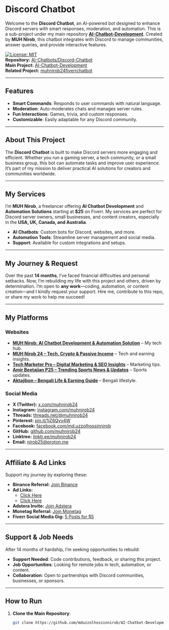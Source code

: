 # Discord Chatbot

Welcome to the **Discord Chatbot**, an AI-powered bot designed to enhance Discord servers with smart responses, moderation, and automation. This is a sub-project under my main repository **[AI-Chatbot-Development](https://github.com/mduzzolhossinnirob/AI-Chatbot-Development)**. Created by **MUH Nirob**, this chatbot integrates with Discord to manage communities, answer queries, and provide interactive features.

[![License: MIT](https://img.shields.io/badge/License-MIT-yellow.svg)](https://opensource.org/licenses/MIT)  
**Repository:** [AI-Chatbots/Discord-Chatbot](https://github.com/mduzzolhossinnirob/AI-Chatbot-Development/tree/main/AI-Chatbots/Discord-Chatbot)  
**Main Project:** [AI-Chatbot-Development](https://github.com/mduzzolhossinnirob/AI-Chatbot-Development)  
**Related Project:** [muhnirob24fiverrchatbot](https://github.com/mduzzolhossinnirob/muhnirob24fiverrchatbot)

---

## Features

- **Smart Commands**: Responds to user commands with natural language.
- **Moderation**: Auto-moderates chats and manages server rules.
- **Fun Interactions**: Games, trivia, and custom responses.
- **Customizable**: Easily adaptable for any Discord community.

---

## About This Project

The **Discord Chatbot** is built to make Discord servers more engaging and efficient. Whether you run a gaming server, a tech community, or a small business group, this bot can automate tasks and improve user experience. It’s part of my mission to deliver practical AI solutions for creators and communities worldwide.

---

## My Services

I’m **MUH Nirob**, a freelancer offering **AI Chatbot Development** and **Automation Solutions** starting at **$25** on Fiverr. My services are perfect for Discord server owners, small businesses, and content creators, especially in the **USA, UK, Canada, and Australia**.

- **AI Chatbots**: Custom bots for Discord, websites, and more.
- **Automation Tools**: Streamline server management and social media.
- **Support**: Available for custom integrations and setups.

---

## My Journey & Request

Over the past **14 months**, I’ve faced financial difficulties and personal setbacks. Now, I’m rebuilding my life with this project and others, driven by determination. I’m open to **any work**—coding, automation, or content creation—and I kindly request your support. Hire me, contribute to this repo, or share my work to help me succeed!

---

## My Platforms

### Websites

- **[MUH Nirob: AI Chatbot Development & Automation Solution](https://www.nirobtech.com/)** – My tech hub.
- **[MUH Nirob 24 – Tech, Crypto & Passive Income](https://muhnirob24.blogspot.com/)** – Tech and earning insights.
- **[Tech Marketer Pro – Digital Marketing & SEO Insights](https://techmarketerpro.blogspot.com/)** – Marketing tips.
- **[Amir Beetajian P25 – Trending Sports News & Updates](https://amirbeetajianp25.blogspot.com/)** – Sports updates.
- **[Aktajibon – Bengali Life & Earning Guide](https://aktajibon.blogspot.com/)** – Bengali lifestyle.

### Social Media

- **X (Twitter):** [x.com/muhnirob24](https://x.com/muhnirob24)  
- **Instagram:** [instagram.com/muhnirob24](https://www.instagram.com/muhnirob24)  
- **Threads:** [threads.net/@muhnirob24](https://www.threads.net/@muhnirob24)  
- **Pinterest:** [pin.it/1jZ6Qyv4W](https://pin.it/1jZ6Qyv4W)  
- **Facebook:** [facebook.com/md.uzzolhossinnirob](https://www.facebook.com/md.uzzolhossinnirob)  
- **GitHub:** [github.com/muhnirob24](https://github.com/muhnirob24)  
- **Linktree:** [linktr.ee/muhnirob24](https://linktr.ee/muhnirob24)  
- **Email:** [nirob25@proton.me](mailto:nirob25@proton.me)  

---

## Affiliate & Ad Links

Support my journey by exploring these:

- **Binance Referral:** [Join Binance](https://www.binance.com/referral/earn-together/refertoearn2000usdc/claim?hl=en&ref=GRO_14352_OZ461)  
- **Ad Links:**  
  - [Click Here](https://beetlestaircaselobster.com/q50i8hhww?key=c9f2fcf4e4236d197a23cc4d2405c35e)  
  - [Click Here](https://goathaga.top/4/9080624)  
- **Adstera Invite:** [Join Adstera](https://beta.publishers.adsterra.com/referral/6wHX62iKYq)  
- **Monetag Referral:** [Join Monetag](https://monetag.com/?ref_id=ztM3)  
- **Fiverr Social Media Gig:** [5 Posts for $5](https://go.fiverr.com/visit/?bta=1083553&brand=fiverrmarketplace&landingPage=https%253A%252F%252Fwww.fiverr.com%252Fs%252F8zVR0PV)  

---

## Support & Job Needs

After 14 months of hardship, I’m seeking opportunities to rebuild:

- **Support Needed**: Code contributions, feedback, or sharing this project.
- **Job Opportunities**: Looking for remote jobs in tech, automation, or content.
- **Collaboration**: Open to partnerships with Discord communities, businesses, or sponsors.

---

## How to Run

1. **Clone the Main Repository**:  
   ```bash
   git clone https://github.com/mduzzolhossinnirob/AI-Chatbot-Development.git
